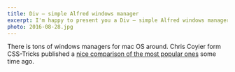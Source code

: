 ```yaml
---
title: Div — simple Alfred windows manager
excerpt: I'm happy to present you a Div — simple Alfred windows manager. Let me explain the full potential of this simple tool in this blog post.
photo: 2016-08-28.jpg
---
```


There is tons of windows managers for mac OS around. Chris Coyier form CSS-Tricks published a [nice comparison of the most popular ones](https://css-tricks.com/os-x-window-manager-apps/) some time ago.

